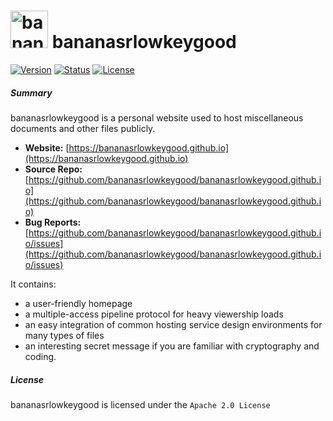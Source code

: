 # <img alt="bananas" src="https://bananasrlowkeygood.github.io/logo.png" height="60"> bananasrlowkeygood

[![Version](https://img.shields.io/badge/version-v3.14.15-blueviolet?style=flat-square)](https://bananasrlowkeygood.github.io)
[![Status](https://img.shields.io/badge/banana%20status-lowkey%20good-yellow?style=flat-square)](https://bananasrlowkeygood.github.io)
[![License](https://img.shields.io/github/license/mednoise/mednoise?color=red&label=license&style=flat-square)](https://github.com/bananasrlowkeygood/bananasrlowkeygood.github.io/blob/main/LICENSE)

##### Summary 

bananasrlowkeygood is a personal website used to host miscellaneous documents and other files publicly. 

- **Website:** [https://bananasrlowkeygood.github.io](https://bananasrlowkeygood.github.io)
- **Source Repo:** [https://github.com/bananasrlowkeygood/bananasrlowkeygood.github.io](https://github.com/bananasrlowkeygood/bananasrlowkeygood.github.io)
- **Bug Reports:** [https://github.com/bananasrlowkeygood/bananasrlowkeygood.github.io/issues](https://github.com/bananasrlowkeygood/bananasrlowkeygood.github.io/issues)

It contains:
- a user-friendly homepage
- a multiple-access pipeline protocol for heavy viewership loads
- an easy integration of common hosting service design environments for many types of files
- an interesting secret message if you are familiar with cryptography and coding.

##### License

bananasrlowkeygood is licensed under the `Apache 2.0 License`

